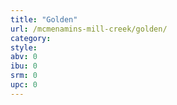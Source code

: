 ```yaml
---
title: "Golden"
url: /mcmenamins-mill-creek/golden/
category: 
style: 
abv: 0
ibu: 0
srm: 0
upc: 0
---
```


